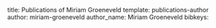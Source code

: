 title: Publications of Miriam Groeneveld
template: publications-author
author: miriam-groeneveld
author_name: Miriam Groeneveld
bibkeys: 